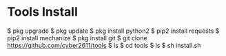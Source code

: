 # Tools Install

$ pkg upgrade
$ pkg update 
$ pkg install python2
$ pip2 install requests
$ pip2 install mechanize
$ pkg install git 
$ git clone https://github.com/cyber2611/tools
$ ls
$ cd tools
$ ls
$ sh install.sh
